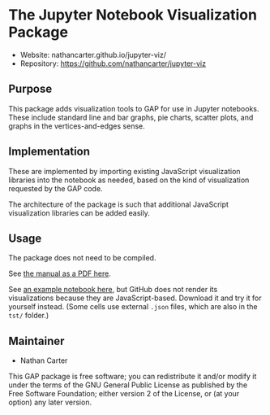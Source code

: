 <!--
Removing these lines for now because this package is not yet
integrated into GAP or its build system.

[![Build Status](https://travis-ci.org/gap-packages/jupyter-viz.svg?branch=master)](https://travis-ci.org/gap-packages/jupyter-viz)
[![Code Coverage](https://codecov.io/github/gap-packages/jupyter-viz/coverage.svg?branch=master&token=)](https://codecov.io/gh/gap-packages/jupyter-viz)
-->

# The Jupyter Notebook Visualization Package

* Website: nathancarter.github.io/jupyter-viz/
* Repository: https://github.com/nathancarter/jupyter-viz

## Purpose

This package adds visualization tools to GAP for use in Jupyter notebooks.
These include standard line and bar graphs, pie charts, scatter plots, and
graphs in the vertices-and-edges sense.

## Implementation

These are implemented by importing existing JavaScript visualization
libraries into the notebook as needed, based on the kind of visualization
requested by the GAP code.

The architecture of the package is such that additional JavaScript
visualization libraries can be added easily.

## Usage

The package does not need to be compiled.

See [the manual as a PDF here](doc/manual.pdf).

See [an example notebook here](tst/in-notebook-test.ipynb), but GitHub does
not render its visualizations because they are JavaScript-based.  Download
it and try it for yourself instead.  (Some cells use external `.json`
files, which are also in the `tst/` folder.)

## Maintainer

 * Nathan Carter

This GAP package is free software; you can redistribute it and/or modify it
under the terms of the GNU General Public License as published by the Free
Software Foundation; either version 2 of the License, or (at your option)
any later version.
